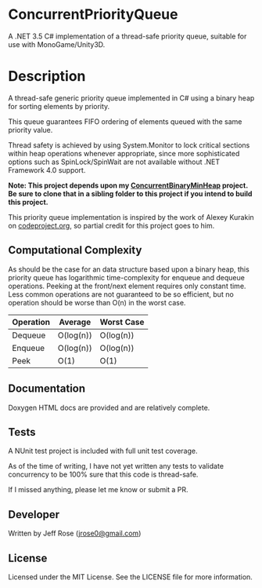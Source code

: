 ConcurrentPriorityQueue
=======================

A .NET 3.5 C# implementation of a thread-safe priority queue, suitable for use with MonoGame/Unity3D.

# Description

A thread-safe generic priority queue implemented in C# using a binary heap for sorting elements by priority.

This queue guarantees FIFO ordering of elements queued with the same priority value.

Thread safety is achieved by using System.Monitor to lock critical sections within heap operations whenever appropriate, since more sophisticated options such as SpinLock/SpinWait are not available without .NET Framework 4.0 support.

**Note: This project depends upon my [ConcurrentBinaryMinHeap](https://github.com/sivyr/ConcurrentBinaryMinHeap) project. Be sure to clone that in a sibling folder to this project if you intend to build this project.**

This priority queue implementation is inspired by the work of Alexey Kurakin on [codeproject.org](http://www.codeproject.com/Articles/126751/Priority-queue-in-C-with-the-help-of-heap-data-str), so partial credit for this project goes to him.

## Computational Complexity

As should be the case for an data structure based upon a binary heap, this priority queue has logarithmic time-complexity for enqueue and dequeue operations. Peeking at the front/next element requires only constant time. Less common operations are not guaranteed to be so efficient, but no operation should be worse than O(n) in the worst case.

| Operation | Average   | Worst Case   |
|-----------|-----------|--------------|
| Dequeue   | O(log(n)) | O(log(n))    |
| Enqueue   | O(log(n)) | O(log(n))    |
| Peek      | O(1)      | O(1)         |

## Documentation

Doxygen HTML docs are provided and are relatively complete.

## Tests

A NUnit test project is included with full unit test coverage.

As of the time of writing, I have not yet written any tests to validate concurrency to be 100% sure that this code is thread-safe.

If I missed anything, please let me know or submit a PR.

## Developer

 Written by Jeff Rose (jrose0@gmail.com)

## License

Licensed under the MIT License. See the LICENSE file for more information.
